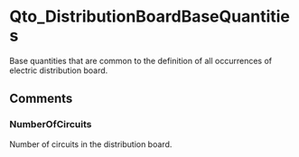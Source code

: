 # Qto_DistributionBoardBaseQuantities

Base quantities that are common to the definition of all occurrences of electric distribution board.<!-- end of definition -->


## Comments

### NumberOfCircuits

Number of circuits in the distribution board.

